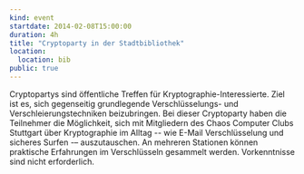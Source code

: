 ```yaml
---
kind: event
startdate: 2014-02-08T15:00:00
duration: 4h
title: "Cryptoparty in der Stadtbibliothek"
location:
  location: bib
public: true
---
```

Cryptopartys sind öffentliche Treffen für Kryptographie-Interessierte.
Ziel ist es, sich gegenseitig grundlegende Verschlüsselungs- und
Verschleierungstechniken beizubringen. Bei dieser Cryptoparty haben die
Teilnehmer die Möglichkeit, sich mit Mitgliedern des Chaos Computer
Clubs Stuttgart über Kryptographie im Alltag -- wie E-Mail
Verschlüsselung und sicheres Surfen -– auszutauschen. An mehreren
Stationen können praktische Erfahrungen im Verschlüsseln gesammelt
werden. Vorkenntnisse sind nicht erforderlich.

